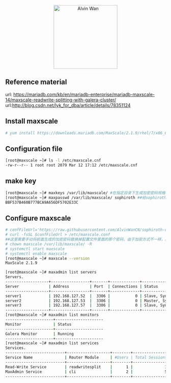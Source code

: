 <p align='center'> <a href='https://github.com/alvinwancn' target="_blank"> <img src='https://github.com/AlvinWanCN/life-record/raw/master/images/etlucency.png' alt='Alvin Wan' width=200></a></p>



## Reference material
 url: https://mariadb.com/kb/en/mariadb-enterprise/mariadb-maxscale-14/maxscale-readwrite-splitting-with-galera-cluster/
url:http://blog.csdn.net/lyk_for_dba/article/details/78351124
## Install maxscale
```bash
# yum install https://downloads.mariadb.com/MaxScale/2.1.9/rhel/7/x86_64/maxscale-2.1.9-1.rhel.7.x86_64.rpm
```

## Configuration file
```bash
[root@maxscale ~]# ls -l /etc/maxscale.cnf
-rw-r--r-- 1 root root 2079 Mar 12 17:12 /etc/maxscale.cnf

```

## make key
```bash
[root@maxscale ~]# maxkeys /var/lib/maxscale/ #在指定目录下生成加密密码规格
[root@maxscale ~]# maxpasswd /var/lib/maxscale/ sophiroth ##给sophiroth加密 生成加密后密码（此处和mysql赋权时密码一致，将生成的密码贴在配置文件中）
BBF537B460B777BCA9A656DF5702E33C
```



## Configure maxscale

```bash
# confFileUrl='https://raw.githubusercontent.com/AlvinWanCN/sophiroth-cluster/master/maxscale.alv.pub/maxscale/conf.d/maxscale.cnf'
# curl -fsSL $confFileUrl > /etc/maxscale.conf
##这里需要手动将前面生成的加密密码替换掉配置文件里面的那个密码，由于加密方式不一样，所以每次同样的密码的密文也会不一样。
# chown maxscale /var/lib/maxscale/ -R
# systemctl start maxscale
# systemctl enable maxscale
[root@maxscale ~]# maxscale --version
MaxScale 2.1.9

[root@maxscale ~]# maxadmin list servers
Servers.
-------------------+-----------------+-------+-------------+--------------------
Server             | Address         | Port  | Connections | Status              
-------------------+-----------------+-------+-------------+--------------------
server1            | 192.168.127.52  |  3306 |           0 | Slave, Synced, Running
server2            | 192.168.127.53  |  3306 |           0 | Master, Synced, Running
server3            | 192.168.127.57  |  3306 |           0 | Slave, Synced, Running
-------------------+-----------------+-------+-------------+--------------------
[root@maxscale ~]# maxadmin list monitors
---------------------+---------------------
Monitor              | Status
---------------------+---------------------
Galera Monitor       | Running
---------------------+---------------------
[root@maxscale ~]# maxadmin list services
Services.
--------------------------+-------------------+--------+----------------+-------------------
Service Name              | Router Module     | #Users | Total Sessions | Backend databases
--------------------------+-------------------+--------+----------------+-------------------
Read-Write Service        | readwritesplit    |      1 |              1 | server1, server2, server3
MaxAdmin Service          | cli               |      2 |              5 | 
--------------------------+-------------------+--------+----------------+-------------------

```
